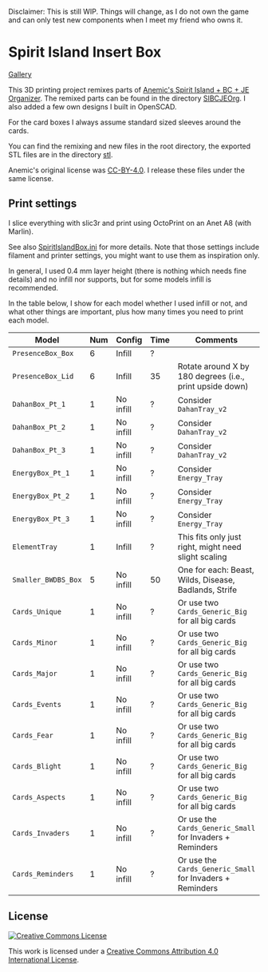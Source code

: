 Disclaimer: This is still WIP. Things will change, as I do not own the game and can only test new components when I meet my friend who owns it.


# Spirit Island Insert Box

[Gallery](gallery)

This 3D printing project remixes parts of [Anemic's Spirit Island + BC + JE Organizer](https://www.thingiverse.com/thing:4269765).
The remixed parts can be found in the directory [SIBCJEOrg](SIBCJEOrg).
I also added a few own designs I built in OpenSCAD.

For the card boxes I always assume standard sized sleeves around the cards.

You can find the remixing and new files in the root directory, the exported STL files are in the directory [stl](stl).

Anemic's original license was [CC-BY-4.0](https://creativecommons.org/licenses/by/4.0/).
I release these files under the same license.


## Print settings

I slice everything with slic3r and print using OctoPrint on an Anet A8 (with Marlin).

See also [SpiritIslandBox.ini](slic3r/SpiritIslandBox.ini) for more details.
Note that those settings include filament and printer settings, you might want to use them as inspiration only.

In general, I used 0.4 mm layer height (there is nothing which needs fine details) and no infill nor supports, but for some models infill is recommended.

In the table below, I show for each model whether I used infill or not, and
what other things are important, plus how many times you need to print each model.


| Model                | Num | Config    | Time | Comments                                                        | OpenSCAD file            |
| -------------------- | --- | --------- | ---- | --------------------------------------------------------------- | ------------------------ |
| `PresenceBox_Box`    |   6 | Infill    |    ? |                                                                 | `PresenceBox.scad`       |
| `PresenceBox_Lid`    |   6 | Infill    |   35 | Rotate around X by 180 degrees (i.e., print upside down)        | `PresenceBox.scad`       |
| `DahanBox_Pt_1`      |   1 | No infill |    ? | Consider `DahanTray_v2`                                         | `DahanBox.scad`          |
| `DahanBox_Pt_2`      |   1 | No infill |    ? | Consider `DahanTray_v2`                                         | `DahanBox.scad`          |
| `DahanBox_Pt_3`      |   1 | No infill |    ? | Consider `DahanTray_v2`                                         | `DahanBox.scad`          |
| `EnergyBox_Pt_1`     |   1 | No infill |    ? | Consider `Energy_Tray`                                          | `EnergyBox.scad`         |
| `EnergyBox_Pt_2`     |   1 | No infill |    ? | Consider `Energy_Tray`                                          | `EnergyBox.scad`         |
| `EnergyBox_Pt_3`     |   1 | No infill |    ? | Consider `Energy_Tray`                                          | `EnergyBox.scad`         |
| `ElementTray`        |   1 | Infill    |    ? | This fits only just right, might need slight scaling            | `ElementTray.scad`       |
| `Smaller_BWDBS_Box`  |   5 | No infill |   50 | One for each: Beast, Wilds, Disease, Badlands, Strife           | `Smaller_BWDBS_Box.scad` |
| `Cards_Unique`       |   1 | No infill |    ? | Or use two `Cards_Generic_Big` for all big cards                | `Cards.scad`             |
| `Cards_Minor`        |   1 | No infill |    ? | Or use two `Cards_Generic_Big` for all big cards                | `Cards.scad`             |
| `Cards_Major`        |   1 | No infill |    ? | Or use two `Cards_Generic_Big` for all big cards                | `Cards.scad`             |
| `Cards_Events`       |   1 | No infill |    ? | Or use two `Cards_Generic_Big` for all big cards                | `Cards.scad`             |
| `Cards_Fear`         |   1 | No infill |    ? | Or use two `Cards_Generic_Big` for all big cards                | `Cards.scad`             |
| `Cards_Blight`       |   1 | No infill |    ? | Or use two `Cards_Generic_Big` for all big cards                | `Cards.scad`             |
| `Cards_Aspects`      |   1 | No infill |    ? | Or use two `Cards_Generic_Big` for all big cards                | `Cards.scad`             |
| `Cards_Invaders`     |   1 | No infill |    ? | Or use the `Cards_Generic_Small` for Invaders + Reminders       | `Cards.scad`             |
| `Cards_Reminders`    |   1 | No infill |    ? | Or use the `Cards_Generic_Small` for Invaders + Reminders       | `Cards.scad`             |


## License

<a rel="license" href="http://creativecommons.org/licenses/by/4.0/"><img alt="Creative Commons License" style="border-width:0" src="https://i.creativecommons.org/l/by/4.0/80x15.png" /></a>

This work is licensed under a <a rel="license" href="http://creativecommons.org/licenses/by/4.0/">Creative Commons Attribution 4.0 International License</a>.
